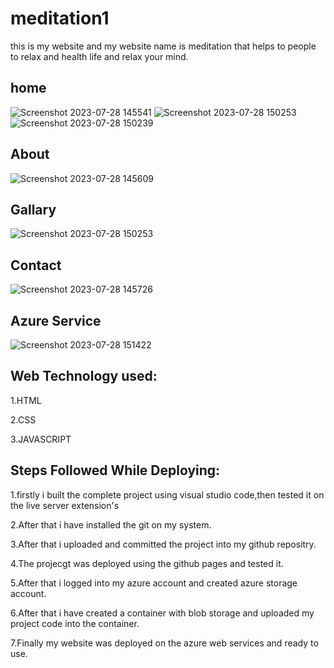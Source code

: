 # meditation1
this is my website and my website name is meditation that helps to people to relax and health life and relax your mind.

## home
![Screenshot 2023-07-28 145541](https://github.com/aani-ananya/meditation1/assets/113978840/1d2dc951-4be6-4c15-8e73-e136a8dacaaa)
![Screenshot 2023-07-28 150253](https://github.com/aani-ananya/meditation1/assets/113978840/21452487-3f0f-4742-84ae-18834ced150d)
![Screenshot 2023-07-28 150239](https://github.com/aani-ananya/meditation1/assets/113978840/ed148449-6c41-4474-a876-1073092b9f94)

## About

![Screenshot 2023-07-28 145609](https://github.com/aani-ananya/meditation1/assets/113978840/fd52a3a1-d7f7-4126-b455-05dd169b8a6b)
 ## Gallary
![Screenshot 2023-07-28 150253](https://github.com/aani-ananya/meditation1/assets/113978840/a0d504ec-38d6-4427-9562-fef744b3f0e6)

 ## Contact
 ![Screenshot 2023-07-28 145726](https://github.com/aani-ananya/meditation1/assets/113978840/7f85dfd5-25bf-46f4-8d33-d9d58d465bee)


 ## Azure Service
![Screenshot 2023-07-28 151422](https://github.com/aani-ananya/meditation1/assets/113978840/61de6930-0810-457a-b975-4436ba33d0f2)

## Web Technology used:
1.HTML

2.CSS

3.JAVASCRIPT

##  Steps Followed While Deploying:
1.firstly i built the complete project using visual studio code,then tested it on the live server extension's

2.After that i have installed the git on my system.

3.After that i uploaded and committed the project into my github repositry.

4.The projecgt was deployed using the github pages and tested it.

5.After that i logged into my azure account and created azure storage account.

6.After that i have created a container with blob storage and uploaded my project code into the container.

7.Finally my website was deployed on the azure web services and ready to use.
